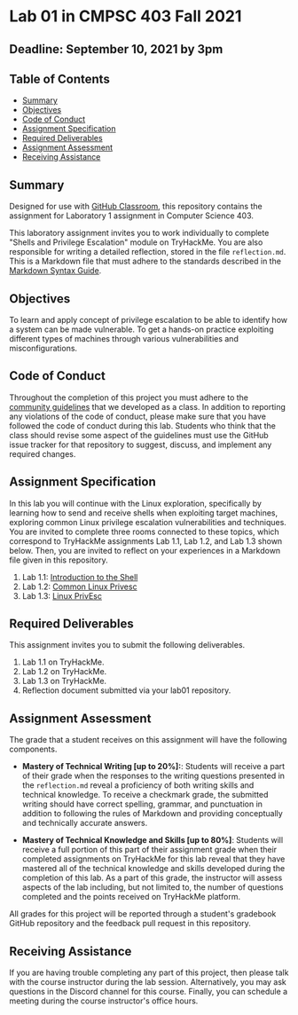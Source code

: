 # Lab 01 in CMPSC 403 Fall 2021

## Deadline: September 10, 2021 by 3pm

## Table of Contents

- [Summary](#summary)
- [Objectives](#objectives)
- [Code of Conduct](#code-of-conduct)
- [Assignment Specification](#assignment-specification)
- [Required Deliverables](#required-deliverables)
- [Assignment Assessment](#assignment-assessment)
- [Receiving Assistance](receiving-assistance)

## Summary

Designed for use with [GitHub Classroom](https://classroom.github.com/), this repository contains the assignment for Laboratory 1 assignment in Computer Science 403.

This laboratory assignment invites you to work individually to complete "Shells and Privilege Escalation" module on TryHackMe. You are also responsible for writing a detailed reflection, stored in the file `reflection.md`. This is a Markdown file that must adhere to the standards described in the [Markdown Syntax Guide](https://guides.github.com/features/mastering-markdown/).

## Objectives

To learn and apply concept of privilege escalation to be able to identify how a system can be made vulnerable. To get a hands-on practice exploiting different types of machines through various vulnerabilities and misconfigurations. 

## Code of Conduct

Throughout the completion of this project you must adhere to the [community guidelines](https://github.com/CMPSC403-AlleghenyCollege-Fall2021/community_guidelines) that we developed as a class. In addition to reporting any violations of the code of conduct, please make sure that you have followed the code of conduct during this lab. Students who think that the class should revise some aspect of the guidelines must use the GitHub issue tracker for that repository to suggest, discuss, and implement any required changes.

## Assignment Specification

In this lab you will continue with the Linux exploration, specifically by learning how to send and receive shells when exploiting target machines, exploring common Linux privilege escalation vulnerabilities and techniques. You are invited to complete three rooms connected to these topics, which correspond to TryHackMe assignments Lab 1.1, Lab 1.2, and Lab 1.3 shown below. Then, you are invited to reflect on your experiences in a Markdown file given in this repository.

1. Lab 1.1: [Introduction to the Shell](https://tryhackme.com/jr/alleghenyintrotoshellswy)
2. Lab 1.2: [Common Linux Privesc](https://tryhackme.com/jr/commonlinuxprivescso)
3. Lab 1.3: [Linux PrivEsc](https://tryhackme.com/jr/alleghenylinuxprivescit)

## Required Deliverables

This assignment invites you to submit the following deliverables.

1. Lab 1.1 on TryHackMe.
2. Lab 1.2 on TryHackMe.
3. Lab 1.3 on TryHackMe.
4. Reflection document submitted via your lab01 repository.

## Assignment Assessment

The grade that a student receives on this assignment will have the following components.

- **Mastery of Technical Writing [up to 20%]:**: Students will receive a part of their grade when the responses to the writing questions presented in the `reflection.md` reveal a proficiency of both writing skills and technical knowledge. To receive a checkmark grade, the submitted writing should have correct spelling, grammar, and punctuation in addition to following the rules of Markdown and providing conceptually and technically accurate answers.

- **Mastery of Technical Knowledge and Skills [up to 80%]**: Students will receive a full portion of this part of their assignment grade when their completed assignments on TryHackMe for this lab reveal that they have mastered all of the technical knowledge and skills developed during the completion of this lab. As a part of this grade, the instructor will assess aspects of the lab including, but not limited to, the number of questions completed and the points received on TryHackMe platform.

All grades for this project will be reported through a student's gradebook GitHub repository and the feedback pull request in this repository.

## Receiving Assistance

If you are having trouble completing any part of this project, then please talk with the course instructor during the lab session. Alternatively, you may ask questions in the Discord channel for this course. Finally, you can schedule a meeting during the course instructor's office hours.
